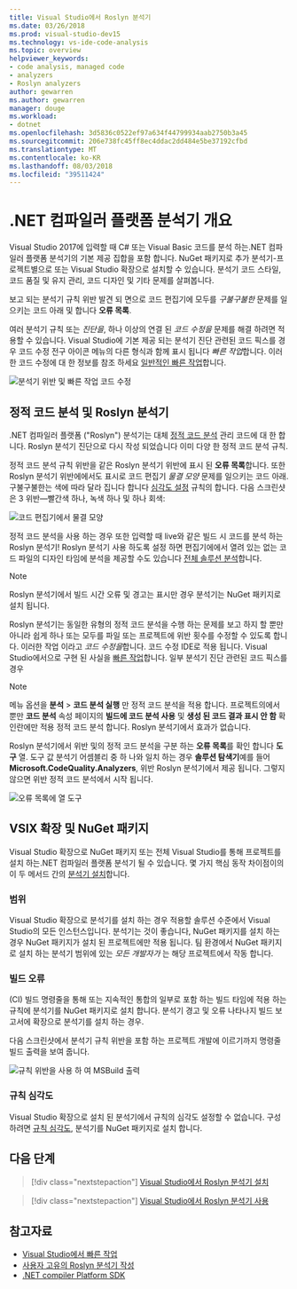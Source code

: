 ```yaml
---
title: Visual Studio에서 Roslyn 분석기
ms.date: 03/26/2018
ms.prod: visual-studio-dev15
ms.technology: vs-ide-code-analysis
ms.topic: overview
helpviewer_keywords:
- code analysis, managed code
- analyzers
- Roslyn analyzers
author: gewarren
ms.author: gewarren
manager: douge
ms.workload:
- dotnet
ms.openlocfilehash: 3d5836c0522ef97a634f44799934aab2750b3a45
ms.sourcegitcommit: 206e738fc45ff8ec4ddac2dd484e5be37192cfbd
ms.translationtype: MT
ms.contentlocale: ko-KR
ms.lasthandoff: 08/03/2018
ms.locfileid: "39511424"
---
```

# <a name="overview-of-net-compiler-platform-analyzers"></a>.NET 컴파일러 플랫폼 분석기 개요

Visual Studio 2017에 입력할 때 C# 또는 Visual Basic 코드를 분석 하는.NET 컴파일러 플랫폼 분석기의 기본 제공 집합을 포함 합니다. NuGet 패키지로 추가 분석기-프로젝트별으로 또는 Visual Studio 확장으로 설치할 수 있습니다. 분석기 코드 스타일, 코드 품질 및 유지 관리, 코드 디자인 및 기타 문제를 살펴봅니다.

보고 되는 분석기 규칙 위반 발견 되 면으로 코드 편집기에 모두를 *구불구불한* 문제를 일으키는 코드 아래 및 합니다 **오류 목록**.

여러 분석기 규칙 또는 *진단을*, 하나 이상의 연결 된 *코드 수정을* 문제를 해결 하려면 적용할 수 있습니다. Visual Studio에 기본 제공 되는 분석기 진단 관련된 코드 픽스를 경우 코드 수정 전구 아이콘 메뉴의 다른 형식과 함께 표시 됩니다 *빠른 작업*합니다. 이러한 코드 수정에 대 한 정보를 참조 하세요 [일반적인 빠른 작업](../ide/common-quick-actions.md)합니다.

![분석기 위반 및 빠른 작업 코드 수정](../code-quality/media/built-in-analyzer-code-fix.png)

## <a name="roslyn-analyzers-vs-static-code-analysis"></a>정적 코드 분석 및 Roslyn 분석기

.NET 컴파일러 플랫폼 ("Roslyn") 분석기는 대체 [정적 코드 분석](../code-quality/code-analysis-for-managed-code-overview.md) 관리 코드에 대 한 합니다. Roslyn 분석기 진단으로 다시 작성 되었습니다 이미 다양 한 정적 코드 분석 규칙.

정적 코드 분석 규칙 위반을 같은 Roslyn 분석기 위반에 표시 된 **오류 목록**합니다. 또한 Roslyn 분석기 위반에에서도 표시로 코드 편집기 *물결 모양* 문제를 일으키는 코드 아래. 구불구불한는 색에 따라 달라 집니다 합니다 [심각도 설정](../code-quality/use-roslyn-analyzers.md#rule-severity) 규칙의 합니다. 다음 스크린샷은 3 위반&mdash;빨간색 하나, 녹색 하나 및 하나 회색:

![코드 편집기에서 물결 모양](media/diagnostics-severity-colors.png)

정적 코드 분석을 사용 하는 경우 또한 입력할 때 live와 같은 빌드 시 코드를 분석 하는 Roslyn 분석기! Roslyn 분석기 사용 하도록 설정 하면 편집기에에서 열려 있는 없는 코드 파일의 디자인 타임에 분석을 제공할 수도 있습니다 [전체 솔루션 분석](../code-quality/how-to-enable-and-disable-full-solution-analysis-for-managed-code.md#to-toggle-full-solution-analysis)합니다.

> [!NOTE]
> Roslyn 분석기에서 빌드 시간 오류 및 경고는 표시만 경우 분석기는 NuGet 패키지로 설치 됩니다.

Roslyn 분석기는 동일한 유형의 정적 코드 분석을 수행 하는 문제를 보고 하지 할 뿐만 아니라 쉽게 하나 또는 모두를 파일 또는 프로젝트에 위반 횟수를 수정할 수 있도록 합니다. 이러한 작업 이라고 *코드 수정을*합니다. 코드 수정 IDE로 적용 됩니다. Visual Studio에서으로 구현 된 사실을 [빠른 작업](../ide/quick-actions.md)합니다. 일부 분석기 진단 관련된 코드 픽스를 경우

> [!NOTE]
> 메뉴 옵션을 **분석** > **코드 분석 실행** 만 정적 코드 분석을 적용 합니다. 프로젝트의에서 뿐만 **코드 분석** 속성 페이지의 **빌드에 코드 분석 사용** 및 **생성 된 코드 결과 표시 안 함** 확인란에만 적용 정적 코드 분석 합니다. Roslyn 분석기에서 효과가 없습니다.

Roslyn 분석기에서 위반 및의 정적 코드 분석을 구분 하는 **오류 목록**를 확인 합니다 **도구** 열. 도구 값 분석기 어셈블리 중 하 나와 일치 하는 경우 **솔루션 탐색기**예를 들어 **Microsoft.CodeQuality.Analyzers**, 위반 Roslyn 분석기에서 제공 됩니다. 그렇지 않으면 위반 정적 코드 분석에서 시작 됩니다.

![오류 목록에 열 도구](media/code-analysis-tool-in-error-list.png)

## <a name="nuget-package-versus-vsix-extension"></a>VSIX 확장 및 NuGet 패키지

Visual Studio 확장으로 NuGet 패키지 또는 전체 Visual Studio를 통해 프로젝트를 설치 하는.NET 컴파일러 플랫폼 분석기 될 수 있습니다. 몇 가지 핵심 동작 차이점이의이 두 메서드 간의 [분석기 설치](../code-quality/install-roslyn-analyzers.md)합니다.

### <a name="scope"></a>범위

Visual Studio 확장으로 분석기를 설치 하는 경우 적용할 솔루션 수준에서 Visual Studio의 모든 인스턴스입니다. 분석기는 것이 좋습니다, NuGet 패키지를 설치 하는 경우 NuGet 패키지가 설치 된 프로젝트에만 적용 됩니다. 팀 환경에서 NuGet 패키지로 설치 하는 분석기 범위에 있는 *모든 개발자가* 는 해당 프로젝트에서 작동 합니다.

### <a name="build-errors"></a>빌드 오류

(CI) 빌드 명령줄을 통해 또는 지속적인 통합의 일부로 포함 하는 빌드 타임에 적용 하는 규칙에 분석기를 NuGet 패키지로 설치 합니다. 분석기 경고 및 오류 나타나지 빌드 보고서에 확장으로 분석기를 설치 하는 경우.

다음 스크린샷에서 분석기 규칙 위반을 포함 하는 프로젝트 개발에 이르기까지 명령줄 빌드 출력을 보여 줍니다.

![규칙 위반을 사용 하 여 MSBuild 출력](media/command-line-build-analyzers.png)

### <a name="rule-severity"></a>규칙 심각도

Visual Studio 확장으로 설치 된 분석기에서 규칙의 심각도 설정할 수 없습니다. 구성 하려면 [규칙 심각도](../code-quality/use-roslyn-analyzers.md#rule-severity), 분석기를 NuGet 패키지로 설치 합니다.

## <a name="next-steps"></a>다음 단계

> [!div class="nextstepaction"]
> [Visual Studio에서 Roslyn 분석기 설치](../code-quality/install-roslyn-analyzers.md)

> [!div class="nextstepaction"]
> [Visual Studio에서 Roslyn 분석기 사용](../code-quality/use-roslyn-analyzers.md)

## <a name="see-also"></a>참고자료

- [Visual Studio에서 빠른 작업](../ide/quick-actions.md)
- [사용자 고유의 Roslyn 분석기 작성](../extensibility/getting-started-with-roslyn-analyzers.md)
- [.NET compiler Platform SDK](/dotnet/csharp/roslyn-sdk/)